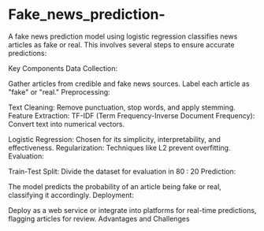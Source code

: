 # Fake_news_prediction-
A fake news prediction model using logistic regression classifies news articles as fake or real. This involves several steps to ensure accurate predictions:

Key Components
Data Collection:

Gather articles from credible and fake news sources.
Label each article as "fake" or "real."
Preprocessing:

Text Cleaning: Remove punctuation, stop words, and apply stemming.
Feature Extraction:
TF-IDF (Term Frequency-Inverse Document Frequency): Convert text into numerical vectors.

Logistic Regression: Chosen for its simplicity, interpretability, and effectiveness.
Regularization: Techniques like L2 prevent overfitting.
Evaluation:

Train-Test Split: Divide the dataset for evaluation in 80 : 20
Prediction:

The model predicts the probability of an article being fake or real, classifying it accordingly.
Deployment:

Deploy as a web service or integrate into platforms for real-time predictions, flagging articles for review.
Advantages and Challenges






